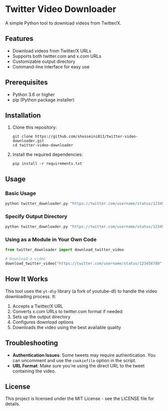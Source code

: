 # Twitter Video Downloader

A simple Python tool to download videos from Twitter/X.

## Features

- Download videos from Twitter/X URLs
- Supports both twitter.com and x.com URLs
- Customizable output directory
- Command-line interface for easy use

## Prerequisites

- Python 3.6 or higher
- pip (Python package installer)

## Installation

1. Clone this repository:
   ```
   git clone https://github.com/shosseini811/twitter-video-downloader.git
   cd twitter-video-downloader
   ```

2. Install the required dependencies:
   ```
   pip install -r requirements.txt
   ```

## Usage

### Basic Usage

```bash
python twitter_downloader.py "https://twitter.com/username/status/123456789"
```

### Specify Output Directory

```bash
python twitter_downloader.py "https://twitter.com/username/status/123456789" -o downloads
```

### Using as a Module in Your Own Code

```python
from twitter_downloader import download_twitter_video

# Download a video
download_twitter_video("https://twitter.com/username/status/123456789", "downloads")
```

## How It Works

This tool uses the `yt-dlp` library (a fork of youtube-dl) to handle the video downloading process. It:

1. Accepts a Twitter/X URL
2. Converts x.com URLs to twitter.com format if needed
3. Sets up the output directory
4. Configures download options
5. Downloads the video using the best available quality

## Troubleshooting

- **Authentication Issues**: Some tweets may require authentication. You can uncomment and use the `cookiefile` option in the script.
- **URL Format**: Make sure you're using the direct URL to the tweet containing the video.

## License

This project is licensed under the MIT License - see the LICENSE file for details.
